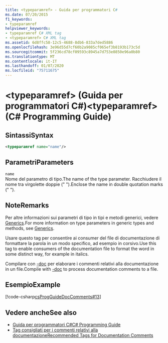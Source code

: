 ```yaml
---
title: <typeparamref> - Guida per programmatori C#
ms.date: 07/20/2015
f1_keywords:
- typeparamref
helpviewer_keywords:
- typeparamref C# XML tag
- <typeparamref> C# XML tag
ms.assetid: 6d8ffc58-12c5-4688-8db6-833a7ded5886
ms.openlocfilehash: 3e96d55d7cf60b2a9085cf065ef3b8193b173c5d
ms.sourcegitcommit: 5f236cd78cf09593c8945a7d753e0850e96a0b80
ms.translationtype: MT
ms.contentlocale: it-IT
ms.lasthandoff: 01/07/2020
ms.locfileid: "75711675"
---
```

# <a name="typeparamref-c-programming-guide"></a><span data-ttu-id="bddc9-102">\<typeparamref> (Guida per programmatori C#)</span><span class="sxs-lookup"><span data-stu-id="bddc9-102">\<typeparamref> (C# Programming Guide)</span></span>
## <a name="syntax"></a><span data-ttu-id="bddc9-103">Sintassi</span><span class="sxs-lookup"><span data-stu-id="bddc9-103">Syntax</span></span>  
  
```xml  
<typeparamref name="name"/>  
```  
  
## <a name="parameters"></a><span data-ttu-id="bddc9-104">Parametri</span><span class="sxs-lookup"><span data-stu-id="bddc9-104">Parameters</span></span>  
 `name`  
 <span data-ttu-id="bddc9-105">Nome del parametro di tipo.</span><span class="sxs-lookup"><span data-stu-id="bddc9-105">The name of the type parameter.</span></span> <span data-ttu-id="bddc9-106">Racchiudere il nome tra virgolette doppie (" ").</span><span class="sxs-lookup"><span data-stu-id="bddc9-106">Enclose the name in double quotation marks (" ").</span></span>  
  
## <a name="remarks"></a><span data-ttu-id="bddc9-107">Note</span><span class="sxs-lookup"><span data-stu-id="bddc9-107">Remarks</span></span>  
 <span data-ttu-id="bddc9-108">Per altre informazioni sui parametri di tipo in tipi e metodi generici, vedere [Generics](../generics/index.md).</span><span class="sxs-lookup"><span data-stu-id="bddc9-108">For more information on type parameters in generic types and methods, see [Generics](../generics/index.md).</span></span>  
  
 <span data-ttu-id="bddc9-109">Usare questo tag per consentire ai consumer del file di documentazione di formattare la parola in un modo specifico, ad esempio in corsivo.</span><span class="sxs-lookup"><span data-stu-id="bddc9-109">Use this tag to enable consumers of the documentation file to format the word in some distinct way, for example in italics.</span></span>  
  
 <span data-ttu-id="bddc9-110">Compilare con [-doc](../../language-reference/compiler-options/doc-compiler-option.md) per elaborare i commenti relativi alla documentazione in un file.</span><span class="sxs-lookup"><span data-stu-id="bddc9-110">Compile with [-doc](../../language-reference/compiler-options/doc-compiler-option.md) to process documentation comments to a file.</span></span>  
  
## <a name="example"></a><span data-ttu-id="bddc9-111">Esempio</span><span class="sxs-lookup"><span data-stu-id="bddc9-111">Example</span></span>  
 [!code-csharp[csProgGuideDocComments#13](~/samples/snippets/csharp/VS_Snippets_VBCSharp/csProgGuideDocComments/CS/DocComments.cs#13)]  
  
## <a name="see-also"></a><span data-ttu-id="bddc9-112">Vedere anche</span><span class="sxs-lookup"><span data-stu-id="bddc9-112">See also</span></span>

- [<span data-ttu-id="bddc9-113">Guida per programmatori C#</span><span class="sxs-lookup"><span data-stu-id="bddc9-113">C# Programming Guide</span></span>](../index.md)
- [<span data-ttu-id="bddc9-114">Tag consigliati per i commenti relativi alla documentazione</span><span class="sxs-lookup"><span data-stu-id="bddc9-114">Recommended Tags for Documentation Comments</span></span>](./recommended-tags-for-documentation-comments.md)
